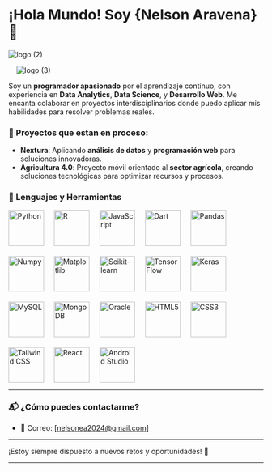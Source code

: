 # ¡Hola Mundo! Soy {Nelson Aravena} 👋

![logo (2)](https://github.com/user-attachments/assets/19f50c71-446f-4252-b691-86c92531edd3)

&nbsp;&nbsp;&nbsp;&nbsp;![logo (3)](https://github.com/user-attachments/assets/64481b19-d980-4843-b1a5-ef92a4b68857)

Soy un **programador apasionado** por el aprendizaje continuo, con experiencia en **Data Analytics**, **Data Science**, y **Desarrollo Web**. Me encanta colaborar en proyectos interdisciplinarios donde puedo aplicar mis habilidades para resolver problemas reales.

### 🚀 Proyectos que estan en proceso: 
- **Nextura**: Aplicando **análisis de datos** y **programación web** para soluciones innovadoras.
- **Agricultura 4.0**: Proyecto móvil orientado al **sector agrícola**, creando soluciones tecnológicas para optimizar recursos y procesos.

### 🔧 Lenguajes y Herramientas

<div style="display: flex; flex-wrap: wrap; gap: 20px;">
    <img alt="Python" width="70px" src="https://cdn.jsdelivr.net/gh/devicons/devicon@latest/icons/python/python-original-wordmark.svg" />
    <img alt="R" width="70px" src="https://cdn.jsdelivr.net/gh/devicons/devicon@latest/icons/r/r-original.svg" />
    <img alt="JavaScript" width="70px" src="https://cdn.jsdelivr.net/gh/devicons/devicon@latest/icons/javascript/javascript-original.svg" />
    <img alt="Dart" width="70px" src="https://cdn.jsdelivr.net/gh/devicons/devicon@latest/icons/dart/dart-original.svg" />
    <img alt="Pandas" width="70px" src="https://cdn.jsdelivr.net/gh/devicons/devicon@latest/icons/pandas/pandas-original.svg" />
    <img alt="Numpy" width="70px" src="https://cdn.jsdelivr.net/gh/devicons/devicon@latest/icons/numpy/numpy-original-wordmark.svg" />
    <img alt="Matplotlib" width="70px" src="https://cdn.jsdelivr.net/gh/devicons/devicon@latest/icons/matplotlib/matplotlib-plain.svg" />
    <img alt="Scikit-learn" width="70px" src="https://cdn.jsdelivr.net/gh/devicons/devicon@latest/icons/scikitlearn/scikitlearn-original.svg" />
    <img alt="TensorFlow" width="70px" src="https://cdn.jsdelivr.net/gh/devicons/devicon@latest/icons/tensorflow/tensorflow-original.svg" />
    <img alt="Keras" width="70px" src="https://cdn.jsdelivr.net/gh/devicons/devicon@latest/icons/keras/keras-original.svg" />
    <img alt="MySQL" width="70px" src="https://cdn.jsdelivr.net/gh/devicons/devicon@latest/icons/mysql/mysql-original.svg" />
    <img alt="MongoDB" width="70px" src="https://cdn.jsdelivr.net/gh/devicons/devicon@latest/icons/mongodb/mongodb-original.svg" />
    <img alt="Oracle" width="70px" src="https://cdn.jsdelivr.net/gh/devicons/devicon@latest/icons/oracle/oracle-original.svg" />
    <img alt="HTML5" width="70px" src="https://cdn.jsdelivr.net/gh/devicons/devicon@latest/icons/html5/html5-original-wordmark.svg" />
    <img alt="CSS3" width="70px" src="https://cdn.jsdelivr.net/gh/devicons/devicon@latest/icons/css3/css3-original.svg" />
    <img alt="Tailwind CSS" width="70px" src="https://cdn.jsdelivr.net/gh/devicons/devicon@latest/icons/tailwindcss/tailwindcss-original.svg" />
    <img alt="React" width="70px" src="https://cdn.jsdelivr.net/gh/devicons/devicon@latest/icons/react/react-original.svg" />
    <img alt="Android Studio" width="70px" src="https://cdn.jsdelivr.net/gh/devicons/devicon@latest/icons/androidstudio/androidstudio-original.svg" />
</div>

---

### 📬 ¿Cómo puedes contactarme?
- 📧 Correo: [nelsonea2024@gmail.com]
---

¡Estoy siempre dispuesto a nuevos retos y oportunidades! 🚀

---

